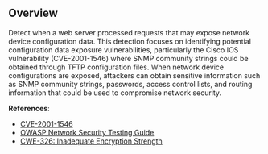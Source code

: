 ## Overview

Detect when a web server processed requests that may expose network device configuration data. This detection focuses on identifying potential configuration data exposure vulnerabilities, particularly the Cisco IOS vulnerability (CVE-2001-1546) where SNMP community strings could be obtained through TFTP configuration files. When network device configurations are exposed, attackers can obtain sensitive information such as SNMP community strings, passwords, access control lists, and routing information that could be used to compromise network security.

**References**:
- [CVE-2001-1546](https://cve.mitre.org/cgi-bin/cvename.cgi?name=CVE-2001-1546)
- [OWASP Network Security Testing Guide](https://owasp.org/www-project-web-security-testing-guide/latest/4-Web_Application_Security_Testing/02-Configuration_and_Deployment_Management_Testing/02-Test_Application_Platform_Configuration)
- [CWE-326: Inadequate Encryption Strength](https://cwe.mitre.org/data/definitions/326.html)